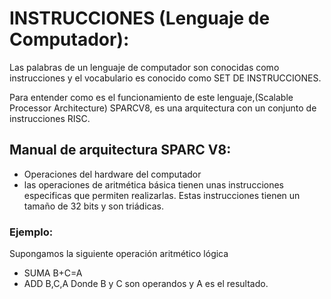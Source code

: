 # INSTRUCCIONES (Lenguaje de Computador):
Las palabras de un lenguaje de computador son conocidas como instrucciones y el vocabulario es conocido como SET DE INSTRUCCIONES.

Para entender como es el funcionamiento de este lenguaje,(Scalable Processor Architecture) SPARCV8, es una arquitectura con un conjunto de instrucciones RISC.

## Manual de arquitectura SPARC V8:
* Operaciones del hardware del computador
* las operaciones de aritmética básica tienen unas instrucciones especificas que permiten realizarlas. Estas instrucciones tienen un tamaño de 32 bits y son triádicas.
### Ejemplo:
Supongamos la siguiente operación aritmético lógica
* SUMA B+C=A
* ADD B,C,A
Donde B y C son operandos y A es el resultado.
